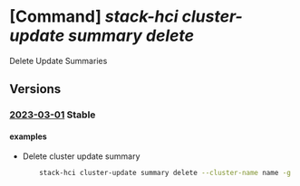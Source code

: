 # [Command] _stack-hci cluster-update summary delete_

Delete Update Summaries

## Versions

### [2023-03-01](/Resources/mgmt-plane/L3N1YnNjcmlwdGlvbnMve30vcmVzb3VyY2Vncm91cHMve30vcHJvdmlkZXJzL21pY3Jvc29mdC5henVyZXN0YWNraGNpL2NsdXN0ZXJzL3t9L3VwZGF0ZXN1bW1hcmllcy9kZWZhdWx0/2023-03-01.xml) **Stable**

<!-- mgmt-plane /subscriptions/{}/resourcegroups/{}/providers/microsoft.azurestackhci/clusters/{}/updatesummaries/default 2023-03-01 -->

#### examples

- Delete cluster update summary
    ```bash
        stack-hci cluster-update summary delete --cluster-name name -g rg
    ```
